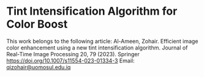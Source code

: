 # Tint Intensification Algorithm for Color Boost
This work belongs to the following article:
Al-Ameen, Zohair. Efficient image color enhancement using a new tint intensification algorithm. Journal of Real-Time Image Processing 20, 79 (2023). Springer
https://doi.org/10.1007/s11554-023-01334-3
Email: qizohair@uomosul.edu.iq
